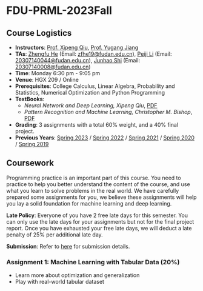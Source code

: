 # FDU-PRML-2023Fall

## Course Logistics

- **Instructors**: [Prof. Xipeng Qiu](https://xpqiu.github.io/index.html), [Prof. Yugang Jiang](http://www.yugangjiang.info/bioChn.html)
- **TAs**: [Zhengfu He](https://github.com/Hzfinfdu) (Email: zfhe19@fudan.edu.cn), [Peiji Li](https://github.com/FlyingDutchman26) (Email: 20307140044@fudan.edu.cn), [Junhao Shi](https://github.com/sjh0354) (Email: 20307140008@fudan.edu.cn)
- **Time**: Monday 6:30 pm - 9:05 pm
- **Venue**: HGX 209 / Online
- **Prerequisites**: College Calculus, Linear Algebra, Probability and Statistics, Numerical Optimization and Python Programming
- **TextBooks**:
    - *Neural Network and Deep Learning, Xipeng Qiu*, [PDF](https://nndl.github.io/)
    - *Pattern Recognition and Machine Learning, Christopher M. Bishop*, [PDF](https://www.microsoft.com/en-us/research/uploads/prod/2006/01/Bishop-Pattern-Recognition-and-Machine-Learning-2006.pdf)
- **Grading**: 3 assignments with a total 60% weight, and a 40% final project.
- **Previous Years**: [Spring 2023](https://github.com/artpli/PRML-Spring23-FDU/tree/master) / [Spring 2022](https://github.com/dasepli/PRML-Spring22-FDU) / [Spring 2021](https://toscode.gitee.com/fnlp/prml-21-spring) / [Spring 2020](https://github.com/xuyige/PRML-Spring20-FDU) / [Spring 2019](https://github.com/FDUCSLG/PRML-2019Spring-FDU)

## Coursework

Programming practice is an important part of this course. 
You need to practice to help you better understand the content of the course, and use what you learn to solve problems in the real world. 
We have carefully prepared some assignments for you, we believe these assignments will help you lay a solid foundation for machine learning and deep learning.

**Late Policy**: Everyone of you have 2 free late days for this semester. You can only use the late days for your assignments but not for the final project report. Once you have exhausted your free late days, we will deduct a late penalty of 25% per additional late day.

**Submission**: Refer to [here](https://github.com/Hzfinfdu/FDU-PRML-2023Fall/blob/main/Assignments/README.md) for submission details.

### Assignment 1: Machine Learning with Tabular Data (20%)

- Learn more about optimization and generalization
- Play with real-world tabular dataset
